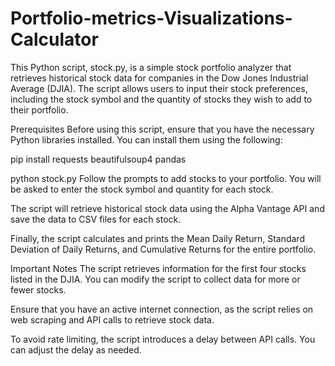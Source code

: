 # Portfolio-metrics-Visualizations-Calculator

This Python script, stock.py, is a simple stock portfolio analyzer that retrieves historical stock data for companies in the Dow Jones Industrial Average (DJIA). The script allows users to input their stock preferences, including the stock symbol and the quantity of stocks they wish to add to their portfolio.

Prerequisites
Before using this script, ensure that you have the necessary Python libraries installed. You can install them using the following:

pip install requests beautifulsoup4 pandas

python stock.py
Follow the prompts to add stocks to your portfolio. You will be asked to enter the stock symbol and quantity for each stock.

The script will retrieve historical stock data using the Alpha Vantage API and save the data to CSV files for each stock.

Finally, the script calculates and prints the Mean Daily Return, Standard Deviation of Daily Returns, and Cumulative Returns for the entire portfolio.

Important Notes
The script retrieves information for the first four stocks listed in the DJIA. You can modify the script to collect data for more or fewer stocks.

Ensure that you have an active internet connection, as the script relies on web scraping and API calls to retrieve stock data.

To avoid rate limiting, the script introduces a delay between API calls. You can adjust the delay as needed.
